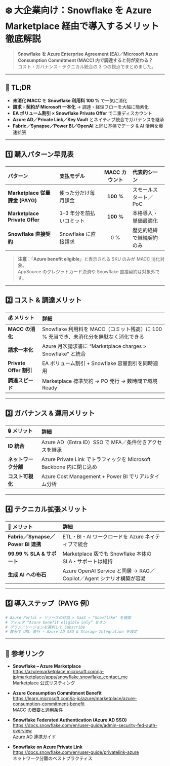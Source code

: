 # ❄️ 大企業向け：Snowflake を **Azure Marketplace** 経由で導入するメリット徹底解説

> **Snowflake を Azure Enterprise Agreement (EA)／Microsoft Azure Consumption Commitment (MACC) 内で調達すると何が変わる？**  
> コスト・ガバナンス・テクニカル統合の 3 つの視点でまとめました。

---

## 📝 TL;DR

- **未消化 MACC** を **Snowflake 利用料 100 %** で一気に消化  
- **請求・契約が Microsoft 一本化** → 調達・経理フローを大幅に簡素化  
- **EA ボリューム割引 × Snowflake Private Offer** で二重ディスカウント  
- **Azure AD／Private Link／Key Vault** とネイティブ統合でガバナンスを継承  
- **Fabric／Synapse／Power BI／OpenAI** と同じ基盤でデータ & AI 活用を爆速拡張  

---

## 1️⃣ 購入パターン早見表

| パターン | 支払モデル | MACC カウント | 代表的シーン |
| :--- | :--- | :---: | :--- |
| **Marketplace 従量課金 (PAYG)** | 使った分だけ毎月課金 | **100 %** | スモールスタート／PoC |
| **Marketplace Private Offer** | 1–3 年分を前払いコミット | **100 %** | 本格導入・単価最適化 |
| **Snowflake 直接契約** | Snowflake に直接請求 | 0 % | 歴史的経緯で継続契約のみ |

> **注意**：「**Azure benefit eligible**」と表示される SKU のみが MACC 消化対象。  
> AppSource のクレジットカード決済や Snowflake 直接契約は対象外です。

---

## 2️⃣ コスト & 調達メリット

| 💰 メリット | 詳細 |
| :--- | :--- |
| **MACC の消化** | Snowflake 利用料を MACC（コミット残高）に 100 % 充当でき、未消化分を無駄なく消化できる |
| **請求一本化** | Azure 月次請求書に “Marketplace charges > Snowflake” と統合 |
| **Private Offer 割引** | EA ボリューム割引 + Snowflake 容量割引を同時適用 |
| **調達スピード** | Marketplace 標準契約 → PO 発行 → 数時間で環境 Ready |

---

## 3️⃣ ガバナンス & 運用メリット

| 🔒 メリット | 詳細 |
| :--- | :--- |
| **ID 統合** | Azure AD（Entra ID）SSO で MFA／条件付きアクセスを継承 |
| **ネットワーク分離** | Azure Private Link でトラフィックを Microsoft Backbone 内に閉じ込め |
| **コスト可視化** | Azure Cost Management + Power BI でリアルタイム分析 |

---

## 4️⃣ テクニカル拡張メリット

| 🚀 メリット | 詳細 |
| :--- | :--- |
| **Fabric／Synapse／Power BI 連携** | ETL・BI・AI ワークロードを Azure ネイティブで統合 |
| **99.99 % SLA & サポート** | Marketplace 版でも Snowflake 本体の SLA・サポートは維持 |
| **生成 AI への布石** | Azure OpenAI Service と同居 → RAG／Copilot／Agent シナリオ構築が容易 |

---

## 5️⃣ 導入ステップ（PAYG 例）

```bash
# Azure Portal > リソースの作成 > SaaS → "Snowflake" を検索
# フィルタ “Azure benefit eligible only” をオン
# プラン／リージョンを選択して Subscribe
# 数分で URL 発行 → Azure AD SSO & Storage Integration を設定
```

---

## 🔗 参考リンク

- **Snowflake – Azure Marketplace**  
  <https://azuremarketplace.microsoft.com/ja-jp/marketplace/apps/snowflake.snowflake_contact_me>  
  Marketplace 公式リスティング

- **Azure Consumption Commitment Benefit**  
  <https://learn.microsoft.com/ja-jp/azure/marketplace/azure-consumption-commitment-benefit>  
  MACC の概要と適用条件

- **Snowflake Federated Authentication (Azure AD SSO)**  
  <https://docs.snowflake.com/en/user-guide/admin-security-fed-auth-overview>  
  Azure AD 連携ガイド

- **Snowflake on Azure Private Link**  
  <https://docs.snowflake.com/en/user-guide/privatelink-azure>  
  ネットワーク分離のベストプラクティス
